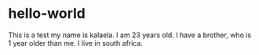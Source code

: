 # hello-world
This is a test 
my name is kalaela. I am 23 years old. I have a brother, who is 1 year older than me. I live in south africa.
